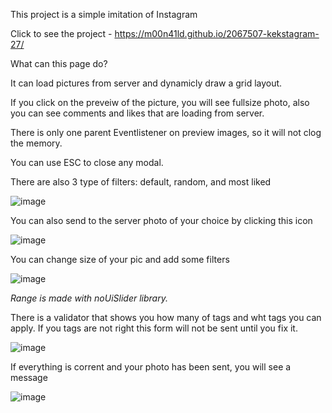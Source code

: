 This project is a simple imitation of Instagram

Click to see the project - https://m00n41ld.github.io/2067507-kekstagram-27/

What can this page do? 

It can load pictures from server and dynamicly draw a grid layout. 

If you click on the preveiw of the picture, you will see fullsize photo, also you can see comments and likes that are loading from server.

There is only one parent Eventlistener on preview images, so it will not clog the memory. 

You can use ESC to close any modal. 

There are also 3 type of filters: default, random, and most liked 

![image](https://user-images.githubusercontent.com/105647939/221516493-54ca4a6f-7595-4799-92e8-a3add6b63c77.png)

You can also send to the server photo of your choice by clicking this icon 

![image](https://user-images.githubusercontent.com/105647939/221516786-ea43992f-f78d-4c59-9c65-9532e3284be8.png)

You can change size of your pic and add some filters 

![image](https://user-images.githubusercontent.com/105647939/221517026-5459e4b1-4335-443f-8900-8066a03b8018.png)

*Range is made with noUiSlider library.*

There is a validator that shows you how many of tags and wht tags you can apply. 
If you tags are not right this form will not be sent until you fix it. 

![image](https://user-images.githubusercontent.com/105647939/221517714-3367344e-237d-4a9e-b065-f50573cc8fe9.png)

If everything is corrent and your photo has been sent, you will see a message

![image](https://user-images.githubusercontent.com/105647939/221517909-9be07dde-3c3e-4880-b56e-77cf21f5fa33.png)
